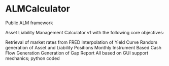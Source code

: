 # ALMCalculator
Public ALM framework

Asset Liability Management Calculator v1 with the following core objectives:

Retrieval of market rates from FRED
Interpolation of Yield Curve
Random generation of Asset and Liability Positions
Monthly Instrument Based Cash Flow Generation
Generation of Gap Report
All based on GUI support mechanics; python coded
